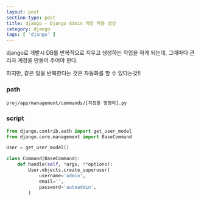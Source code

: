 ```yaml
---
layout: post
section-type: post
title: django - Django Admin 계정 자동 생성
category: django
tags: [ 'django' ]
---
```


django로 개발시 DB를 반복적으로 지우고 생성하는 작업을 하게 되는데,
그때마다 관리자 계정을 만들어 주어야 한다.  

하지만, 같은 일을 반복한다는 것은 자동화를 할 수 있다는것!!

### path

```
proj/app/management/commands/[지정할 명령어].py
```

### script

```python
from django.contrib.auth import get_user_model
from django.core.management import BaseCommand

User = get_user_model()

class Command(BaseCommand):
    def handle(self, *args, **options):
        User.objects.create_superuser(
            username='admin',
            email='',
            password='autoadmin',
        )
```

